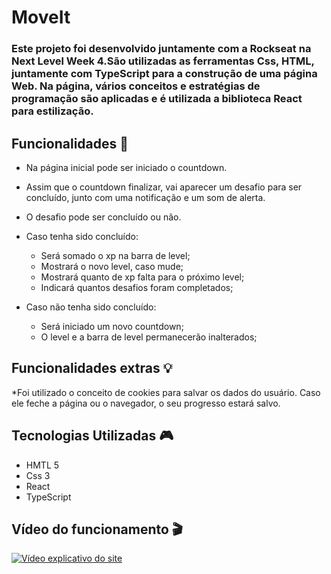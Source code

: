 # MoveIt
 
### Este projeto foi desenvolvido juntamente com a Rockseat na Next Level Week 4.São utilizadas as ferramentas Css, HTML, juntamente com TypeScript para a construção de uma página Web. Na página, vários conceitos e estratégias de programação são aplicadas e é utilizada a biblioteca React para estilização.



## Funcionalidades :mag_right:
* Na página inicial pode ser iniciado o countdown.
* Assim que o countdown finalizar, vai aparecer um desafio para ser concluído, junto com uma notificação e um som de alerta.
* O desafio pode ser concluído ou não. 
* Caso tenha sido concluído:    
  - Será somado o xp na barra de level; 
  - Mostrará o novo level, caso mude;
  - Mostrará quanto de xp falta para o próximo level;
  - Indicará quantos desafios foram completados; 
   
* Caso não tenha sido concluído:
  - Será iniciado um novo countdown; 
  - O level e a barra de level permanecerão inalterados;

## Funcionalidades extras :bulb:
*Foi utilizado o conceito de cookies para salvar os dados do usuário. Caso ele feche a página ou o navegador, o seu progresso estará salvo.

## Tecnologias Utilizadas :video_game:
* HMTL 5
* Css 3
* React
* TypeScript

## Vídeo do funcionamento :clapper:

[![Vídeo explicativo do site](http://img.youtube.com/vi/ckj8Q_eOHs0/0.jpg)](http://www.youtube.com/watch?v=ckj8Q_eOHs0 "Vídeo explicativo")
